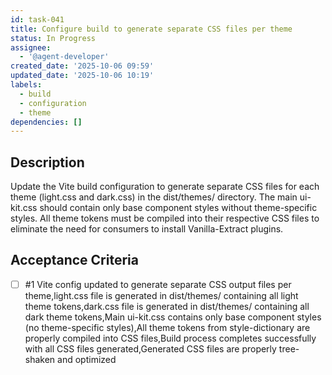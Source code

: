 ```yaml
---
id: task-041
title: Configure build to generate separate CSS files per theme
status: In Progress
assignee:
  - '@agent-developer'
created_date: '2025-10-06 09:59'
updated_date: '2025-10-06 10:19'
labels:
  - build
  - configuration
  - theme
dependencies: []
---
```


## Description

<!-- SECTION:DESCRIPTION:BEGIN -->
Update the Vite build configuration to generate separate CSS files for each theme (light.css and dark.css) in the dist/themes/ directory. The main ui-kit.css should contain only base component styles without theme-specific styles. All theme tokens must be compiled into their respective CSS files to eliminate the need for consumers to install Vanilla-Extract plugins.
<!-- SECTION:DESCRIPTION:END -->

## Acceptance Criteria
<!-- AC:BEGIN -->
- [ ] #1 Vite config updated to generate separate CSS output files per theme,light.css file is generated in dist/themes/ containing all light theme tokens,dark.css file is generated in dist/themes/ containing all dark theme tokens,Main ui-kit.css contains only base component styles (no theme-specific styles),All theme tokens from style-dictionary are properly compiled into CSS files,Build process completes successfully with all CSS files generated,Generated CSS files are properly tree-shaken and optimized
<!-- AC:END -->
